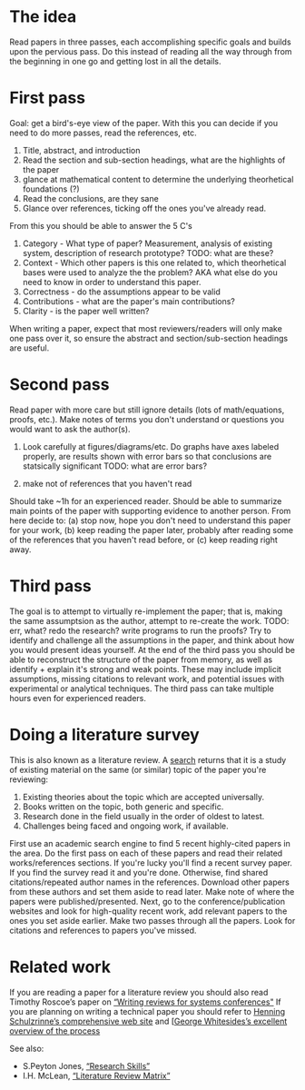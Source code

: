 # The idea
Read papers in three passes, each accomplishing specific goals and builds upon the pervious pass. 
Do this instead of reading all the way through from the beginning in one go and getting lost in all 
the details.

# First pass
Goal: get a bird's-eye view of the paper. With this you can decide if you need to do more passes, 
read the references, etc.
1. Title, abstract, and introduction
2. Read the section and sub-section headings, what are the highlights of the paper
3. glance at mathematical content to determine the underlying theorhetical foundations (?)
4. Read the conclusions, are they sane
5. Glance over references, ticking off the ones you've already read.

From this you should be able to answer the 5 C's
1. Category - What type of paper? Measurement, analysis of existing system, description of research
 prototype? TODO: what are these?
2. Context - Which other papers is this one related to, which theorhetical bases were used to analyze 
the the problem? AKA what else do you need to know
 in order to understand this paper.
3. Correctness - do the assumptions appear to be valid
4. Contributions - what are the paper's main contributions?
5. Clarity - is the paper well written?

When writing a paper, expect that most reviewers/readers will only make one pass over it, so ensure 
the abstract and section/sub-section headings are useful.

# Second pass
Read paper with more care but still ignore details (lots of math/equations, proofs, etc.). Make notes 
of terms you don't understand or questions you would want to ask the author(s).

1. Look carefully at figures/diagrams/etc. Do graphs have axes labeled properly, are results shown with
 error bars so that conclusions are statsically significant TODO: what are error bars?

2. make not of references that you haven't read

Should take ~1h for an experienced reader. Should be able to summarize main points of the paper with
supporting evidence to another person. From here decide to: (a) stop now, hope you don't need to understand
this paper for your work, (b) keep reading the paper later, probably after reading some of the references
that you haven't read before, or (c) keep reading right away.

# Third pass
The goal is to attempt to virtually re-implement the paper; that is, making the same assumptsion as 
the author, attempt to re-create the work. TODO: err, what? redo the research? write programs to
run the proofs?
Try to identify and challenge all the assumptions in the paper, and think about how you would present
ideas yourself. At the end of the third pass you should be able to reconstruct the structure of the
paper from memory, as well as identify + explain it's strong and weak points. These may include implicit
assumptions, missing citations to relevant work, and potential issues with experimental or analytical
techniques.
The third pass can take multiple hours even for experienced readers.

# Doing a literature survey
This is also known as a literature review. A [search](https://www.quora.com/What-is-a-literature-survey-in-any-project-report) returns that it is a study 
of existing material on the same (or similar) topic of the paper you're reviewing:
1. Existing theories about the topic which are accepted universally.
2. Books written on the topic, both generic and specific.
3. Research done in the field usually in the order of oldest to latest.
4. Challenges being faced and ongoing work, if available.

First use an academic search engine to find 5 recent highly-cited papers in the area. Do the first pass
on each of these papers and read their related works/references sections. If you're lucky you'll find
a recent survey paper. If you find the survey read it and you're done. 
Otherwise, find shared citations/repeated author names in the references. Download other papers from 
these authors and set them aside to read later. Make note of where the papers were published/presented.
Next, go to the conference/publication websites and look for high-quality recent work, add relevant
papers to the ones you set aside earlier. Make two passes through all the papers. Look for citations
and references to papers you've missed.

# Related work
If you are reading a paper for a literature review you should also read Timothy Roscoe’s paper on 
[“Writing reviews for systems conferences"](http://people.inf.ethz.ch/troscoe/pubs/review-writing)
If you are planning on writing a technical paper you should refer to [Henning Schulzrinne’s comprehensive  web  site](http://www.cs.columbia.edu/∼hgs/etc/writing-style.htm) and [[George Whitesides’s excellent overview of the process](http://www.ee.ucr.edu/∼rlake/Whitesides_writing_res_paper.pdf)

See also:
- S.Peyton Jones, [“Research Skills”](http://research.microsoft.com/en-us/um/people/simonpj/papers/giving-a-talk/giving-a-talk.htm)
- I.H. McLean, [“Literature Review Matrix”](http://psychologyinc.blogspot.com)